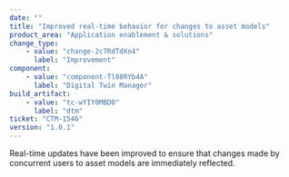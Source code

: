 ```yaml
---
date: ""
title: "Improved real-time behavior for changes to asset models"
product_area: "Application enablement & solutions"
change_type:
    - value: "change-2c7RdTdXo4"
      label: "Improvement"
component:
    - value: "component-Tl88RYb4A"
      label: "Digital Twin Manager"
build_artifact:
    - value: "tc-wYIY0MBDO"
      label: "dtm"
ticket: "CTM-1546"
version: "1.0.1"
---
```

Real-time updates have been improved to ensure that changes made by concurrent users to asset models are immediately reflected.